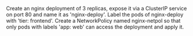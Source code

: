 Create an nginx deployment of 3 replicas, expose it via a ClusterIP service on port 80 and name it as 'nginx-deploy'. Label the pods of nginx-deploy with 'tier: frontend'. Create a NetworkPolicy named nginx-netpol so that only pods with labels 'app: web' can access the deployment and apply it.